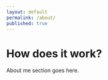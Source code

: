 ```yaml
---
layout: default
permalink: /about/
published: true
---
```

# How does it work?

About me section goes here.